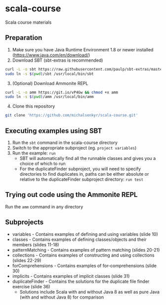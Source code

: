 # scala-course
Scala course materials

## Preparation
1. Make sure you have Java Runtime Environment 1.8 or newer installed (https://www.java.com/en/download/)
2. Download SBT (sbt-extras is recommended)
```bash
curl -L -o sbt https://raw.githubusercontent.com/paulp/sbt-extras/master/sbt && chmod +x sbt
sudo ln -s $(pwd)/sbt /usr/local/bin/sbt
```
3. (Optional) Download Ammonite REPL
```bash
curl -L -o amm https://git.io/vP4Gw && chmod +x amm
sudo ln -s $(pwd)/amm /usr/local/bin/amm
```
4. Clone this repository
```bash
git clone 'https://github.com/michalsenkyr/scala-course.git'
```

## Executing examples using SBT
1. Run the `sbt` command in the scala-course directory
2. Switch to the appropriate subproject (eg. `project variables`)
3. Run the example: `run`
    * SBT will automatically find all the runnable classes and gives you a choice of which to run
    * For the duplicateFinder subproject, you will need to specify directories to find duplicates in, paths can be either absolute or relative to the duplicateFinder subproject directory: `run test`

## Trying out code using the Ammonite REPL
Run the `amm` command in any directory

## Subprojects
* variables - Contains examples of defining and using variables (slide 10)
* classes - Contains examples of defining classes/objects and their members (slides 11-18)
* patternMatching - Contains examples of pattern matching (slides 20-21)
* collections - Contains examples of constructing and using collections (slides 22-29)
* forComprehensions - Contains examples of for-comprehensions (slide 30)
* implicits - Contains examples of implicit classes (slide 31)
* duplicateFinder - Contains the solutions for the duplicate file finder exercise (slide 36)
    * Solutions include Scala with and without Java 8 as well as pure Java (with and without Java 8) for comparison